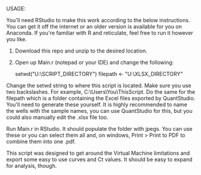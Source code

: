 USAGE:

You'll need RStudio to make this work according to the below instructions. You can get it off the internet or an older version is available for you on Anaconda. If you're familiar with R and reticulate, feel free to run it however you like.

1) Download this repo and unzip to the desired location.
2) Open up Main.r (notepad or your IDE) and change the following:

      setwd("U:\\SCRIPT_DIRECTORY")
      filepath <- "U:\\XLSX_DIRECTORY"
      
Change the setwd string to where this script is located. Make sure you use two backslashes. For example, C:\\Users\\You\\ThisScript.
Do the same for the filepath which is a folder containing the Excel files exported by QuantStudio. You'll need to generate these yourself. It is highly recommended to name the wells with the sample names, you can use QuantStudio for this, but you could also manually edit the .xlsx file too.

Run Main.r in RStudio. It should populate the folder with jpegs. You can use these or you can select them all and, on windows, Print > Print to PDF
to combine them into one .pdf.

This script was designed to get around the Virtual Machine limitations and export some easy to use curves and Ct values. It should be easy to expand for analysis, though.



